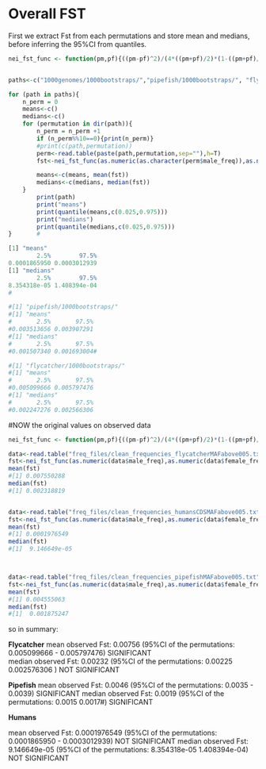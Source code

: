 # Overall FST

First we extract  Fst from each permutations and store mean and medians, before inferring the 95%CI from quantiles.
```r
nei_fst_func <- function(pm,pf){((pm-pf)^2)/(4*((pm+pf)/2)*(1-((pm+pf)/2)))}


paths<-c("1000genomes/1000bootstraps/","pipefish/1000bootstraps/", "flycatcher/1000bootstraps/")

for (path in paths){
	n_perm = 0
	means<-c()
	medians<-c()
	for (permutation in dir(path)){
		n_perm = n_perm +1
		if (n_perm%%10==0){print(n_perm)}
		#print(c(path,permutation))
		perm<-read.table(paste(path,permutation,sep=""),h=T)
		fst<-nei_fst_func(as.numeric(as.character(perm$male_freq)),as.numeric(as.character(perm$female_freq)))

		means<-c(means, mean(fst))
		medians<-c(medians, median(fst))
	}
		print(path)
		print("means")
		print(quantile(means,c(0.025,0.975)))
		print("medians")
		print(quantile(medians,c(0.025,0.975)))
}		#

[1] "means"
        2.5%        97.5%
0.0001865950 0.0003012939
[1] "medians"
        2.5%        97.5%
8.354318e-05 1.408394e-04
#

#[1] "pipefish/1000bootstraps/"
#[1] "means"
#       2.5%       97.5%
#0.003513656 0.003907291
#[1] "medians"
#       2.5%       97.5%
#0.001507340 0.001693004#

#[1] "flycatcher/1000bootstraps/"
#[1] "means"
#       2.5%       97.5%
#0.005099666 0.005797476
#[1] "medians"
#       2.5%       97.5%
#0.002247276 0.002566306

```
#NOW the original values on observed data

```r
nei_fst_func <- function(pm,pf){((pm-pf)^2)/(4*((pm+pf)/2)*(1-((pm+pf)/2)))}

data<-read.table("freq_files/clean_frequencies_flycatcherMAFabove005.txt",h=T)
fst<-nei_fst_func(as.numeric(data$male_freq),as.numeric(data$female_freq))
mean(fst)
#[1] 0.007550288
median(fst)
#[1] 0.002318819


data<-read.table("freq_files/clean_frequencies_humansCDSMAFabove005.txt",h=T)
fst<-nei_fst_func(as.numeric(data$male_freq),as.numeric(data$female_freq))
mean(fst)
#[1] 0.0001976549
median(fst)
#[1]  9.146649e-05



data<-read.table("freq_files/clean_frequencies_pipefishMAFabove005.txt",h=T)
fst<-nei_fst_func(as.numeric(data$male_freq),as.numeric(data$female_freq))
mean(fst)
#[1] 0.004555063
median(fst)
#[1]  0.001875247
```

so in summary:


**Flycatcher**
mean observed Fst: 0.00756 (95%CI of the permutations: 0.005099666 -  0.005797476) SIGNIFICANT  
median observed Fst: 0.00232  (95%CI of the permutations: 0.00225 0.002576306 ) NOT SIGNIFICANT

**Pipefish**
mean observed Fst: 0.0046 (95%CI of the permutations: 0.0035 - 0.0039) SIGNIFICANT
median observed Fst: 0.0019  (95%CI of the permutations: 0.0015 0.0017#) SIGNIFICANT 


**Humans**


mean observed Fst: 0.0001976549 (95%CI of the permutations: 0.0001865950 - 0.0003012939)  NOT SIGNIFICANT 
median observed Fst:  9.146649e-05  (95%CI of the permutations: 8.354318e-05 1.408394e-04) NOT SIGNIFICANT 


